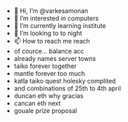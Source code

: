 - 👋 Hi, I’m @varkesamonan
- 👀 I’m interested in computers
- 🌱 I’m currently learning institute
- 💞️ I’m looking to to night
- 📫 How to reach me reach
- of cource... balance acc
- already names server towns
- taiko forever together
- mantle forever too much
- katla taiko quest holesky complited
- and combinations of 25th to 4th april
- duncan eth why gracias
- cancan eth next
- gouale prize proposal
